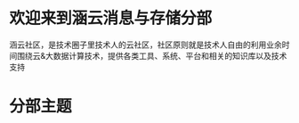 ﻿# 欢迎来到涵云消息与存储分部
涵云社区，是技术圈子里技术人的云社区，社区原则就是技术人自由的利用业余时间围绕云&大数据计算技术，提供各类工具、系统、平台和相关的知识库以及技术支持

# 分部主题

